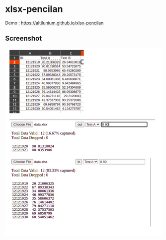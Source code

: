 # xlsx-pencilan
Demo : https://altilunium.github.io/xlsx-pencilan


## Screenshot
![Screenshot2](https://github.com/altilunium/xlsx-pencilan/blob/main/Screenshot%20from%202021-03-21%2013-13-19.png?raw=true)
